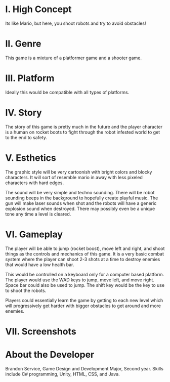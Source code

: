 # I. High Concept
Its like Mario, but here, you shoot robots and try to avoid obstacles!

# II. Genre
This game is a mixture of a platformer game and a shooter game.

# III. Platform
Ideally this would be compatible with all types of platforms.

# IV. Story
The story of this game is pretty much in the future and the player character is a human on rocket boots to fight through the robot infested world to get to the end to safety.

# V. Esthetics
The graphic style will be very cartoonish with bright colors and blocky characters. It will sort of resemble mario in away with less pixeled characters with hard edges.

The sound will be very simple and techno sounding. There will be robot sounding beeps in the background to hopefully create playful music. The gun will make laser sounds when shot and the robots will have a generic explosion sound when destroyed. There may possibly even be a unique tone any time a level is cleared.

# VI. Gameplay
The player will be able to jump (rocket boost), move left and right, and shoot things as the controls and mechanics of this game. It is a very basic combat system where the player can shoot 2-3 shots at a time to destroy enemies that would have a low health bar.

This would be controlled on a keyboard only for a computer based platform. The player would use the WAD keys to jump, move left, and move right. Space bar could also be used to jump. The shift key would be the key to use to shoot the robots.

Players could essentially learn the game by getting to each new level which will progressively get harder with bigger obstacles to get around and more enemies.

# VII. Screenshots

# About the Developer
Brandon Service, Game Design and Development Major, Second year. Skills include C# programming, Unity, HTML, CSS, and Java.
